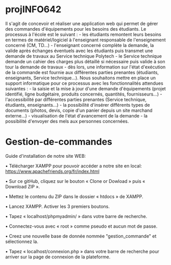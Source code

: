 # projINFO642
Il s'agit de concevoir et réaliser une application web qui permet de gérer des commandes d'équipements pour les besoins des étudiants. Le processus à l'école est le suivant : - les étudiants remontent leurs besoins en termes de matériel/logiciel à l'enseignant responsable de l'enseignement concerné (CM, TD...) - l'enseignant concerné complète la demande, la valide après échanges éventuels avec les étudiants puis transmet une demande de travaux au Service technique Polytech - le Service technique demande un cahier des charges plus détaillé si nécessaire puis valide à son tour la demande de travaux - dès lors, une information sur l'état d'exécution de la commande est fournie aux différentes parties prenantes (étudiants, enseignants, Service technique...). Nous souhaitons mettre en place un support informatique pour ce processus avec les fonctionnalités attendues suivantes : - la saisie et la mise à jour d'une demande d'équipements (projet identifié, ligne budgétaire, produits concernés, quantités, fournisseurs...) - l'accessibilité par différentes parties prenantes (Service technique, étudiants, enseignants...) - la possibilité d'insérer différents types de documents (photos, devis, copie d'un panier depuis un site marchand externe...) - visualisation de l'état d'avancement de la demande - la possibilité d'envoyer des mels aux personnes concernées.




# Gestion-de-commandes

Guide d'installation de notre site WEB:

• Télécharger XAMPP pour pouvoir accéder a notre site en local: https://www.apachefriends.org/fr/index.html

• Sur ce gitHub, cliquez sur le bouton « Clone or Dowload » puis «
Download ZIP ».

• Mettez le contenu du ZIP dans le dossier « htdocs » de XAMPP.

• Lancez XAMPP. Activer les 3 premiers boutons.

• Tapez « localhost/phpmyadmin/ » dans votre barre de recherche.

• Connectez-vous avec « root » comme pseudo et aucun mot de passe.

• Creez une nouvelle base de donnée nommée "gestion_commande" et sélectionnez la.

• Tapez « localhost/connexion.php » dans votre barre de recherche pour arriver sur la page de connexion de la plateforme.

